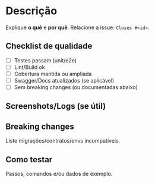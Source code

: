 # Descrição
Explique **o quê** e **por quê**. Relacione a issue: `Closes #<id>`.

## Checklist de qualidade
- [ ] Testes passam (unit/e2e)
- [ ] Lint/Build ok
- [ ] Cobertura mantida ou ampliada
- [ ] Swagger/Docs atualizados (se aplicável)
- [ ] Sem breaking changes (ou documentadas abaixo)

## Screenshots/Logs (se útil)

## Breaking changes
Liste migrações/contratos/envs incompatíveis.

## Como testar
Passos, comandos e/ou dados de exemplo.